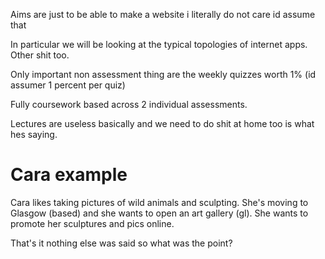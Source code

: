 
Aims are just to be able to make a website i literally do not care id assume that

In particular we will be looking at the typical topologies of internet apps. Other shit too.

Only important non assessment thing are the weekly quizzes worth 1% (id assumer 1 percent per quiz)

Fully coursework based across 2 individual assessments.

Lectures are useless basically and we need to do shit at home too is what hes saying.

# Cara example

Cara likes taking pictures of wild animals and sculpting. She's moving to Glasgow (based) and she wants to open an art gallery (gl). She wants to promote her sculptures and pics online.

That's it nothing else was said so what was the point?

